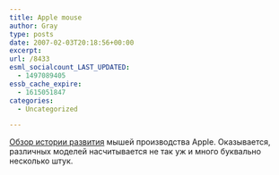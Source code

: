 ```yaml
---
title: Apple mouse
author: Gray
type: posts
date: 2007-02-03T20:18:56+00:00
excerpt:
url: /8433
esml_socialcount_LAST_UPDATED:
  - 1497089405
essb_cache_expire:
  - 1615051847
categories:
  - Uncategorized

---
```








<a href="http://www.vectronicsappleworld.com/macintosh/mouse.html" target="_blank">Обзор истории развития</a> мышей производства Apple. Оказывается, различных моделей насчитывается не так уж и много буквально несколько штук.